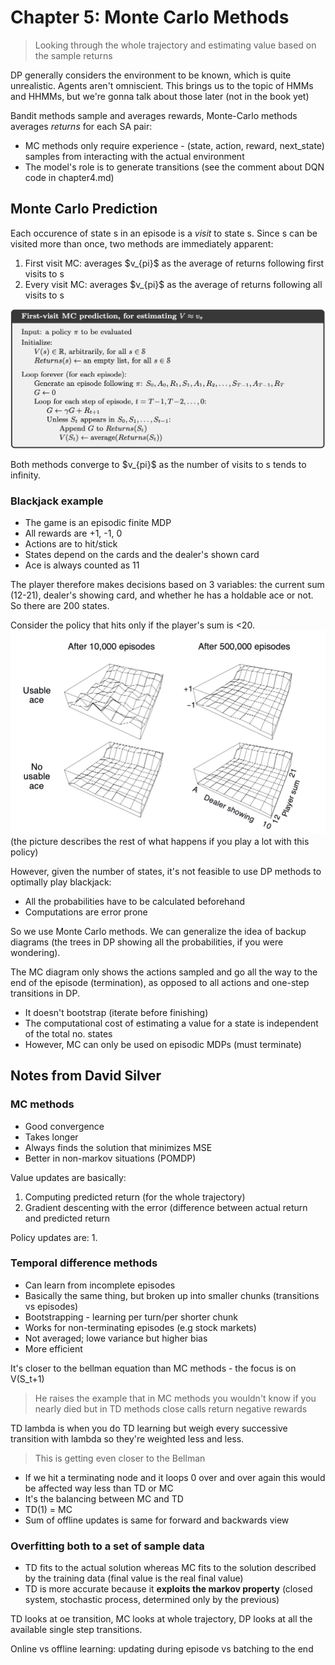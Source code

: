 # Chapter 5: Monte Carlo Methods
> Looking through the whole trajectory and estimating value based on the sample returns

DP generally considers the environment to be known, which is quite unrealistic. Agents aren't omniscient. This brings us to the topic of HMMs and HHMMs, but we're gonna talk about those later (not in the book yet)

Bandit methods sample and averages rewards, Monte-Carlo methods averages *returns* for each SA pair:
* MC methods only require experience - (state, action, reward, next\_state) samples from interacting with the actual environment
* The model's role is to generate transitions (see the comment about DQN code in chapter4.md)

## Monte Carlo Prediction
Each occurence of state s in an episode is a *visit* to state s. Since s can be visited more than once, two methods are immediately apparent:
1. First visit MC: averages $v_\{pi}$ as the average of returns following first visits to s
2. Every visit MC: averages $v_\{pi}$ as the average of returns following all visits to s

![fvmc](src/fvmc.png)

Both methods converge to $v_\{pi}$ as the number of visits to s tends to infinity.
### Blackjack example
* The game is an episodic finite MDP
* All rewards are +1, -1, 0
* Actions are to hit/stick
* States depend on the cards and the dealer's shown card
* Ace is always counted as 11

The player therefore makes decisions based on 3 variables: the current sum (12-21), dealer's showing card, and whether he has a holdable ace or not. So there are 200 states.

Consider the policy that hits only if the player's sum is <20.
![lt20](src/lt20.png)
(the picture describes the rest of what happens if you play a lot with this policy)

However, given the number of states, it's not feasible to use DP methods to optimally play blackjack:
* All the probabilities have to be calculated beforehand
* Computations are error prone

So we use Monte Carlo methods. We can generalize the idea of backup diagrams (the trees in DP showing all the probabilities, if you were wondering).

The MC diagram only shows the actions sampled and go all the way to the end of the episode (termination), as opposed to all actions and one-step transitions in DP.
* It doesn't bootstrap (iterate before finishing)
* The computational cost of estimating a value for a state is independent of the total no. states
* However, MC can only be used on episodic MDPs (must terminate)

## Notes from David Silver
### MC methods
* Good convergence
* Takes longer
* Always finds the solution that minimizes MSE
* Better in non-markov situations (POMDP)

Value updates are basically:
1. Computing predicted return (for the whole trajectory) 
2. Gradient descenting with the error (difference between actual return and predicted return

Policy updates are:
1. 

### Temporal difference methods
* Can learn from incomplete episodes
* Basically the same thing, but broken up into smaller chunks (transitions vs episodes)
* Bootstrapping - learning per turn/per shorter chunk
* Works for non-terminating episodes (e.g stock markets)
* Not averaged; lowe variance but higher bias
* More efficient 

It's closer to the bellman equation than MC methods - the focus is on V(S\_t+1)
> He raises the example that in MC methods you wouldn't know if you nearly died but in TD methods close calls return negative rewards

TD lambda is when you do TD learning but weigh every successive transition with lambda so they're weighted less and less. 
> This is getting even closer to the Bellman
* If we hit a terminating node and it loops 0 over and over again this would be affected way less than TD or MC
* It's the balancing between MC and TD 
* TD(1) = MC
* Sum of offline updates is same for forward and backwards view

### Overfitting both to a set of sample data
* TD fits to the actual solution whereas MC fits to the solution described by the training data (final value is the real final value)
* TD is more accurate because it **exploits the markov property** (closed system, stochastic process, determined only by the previous)

 TD looks at oe transition, MC looks at whole trajectory, DP looks at all the available single step transitions.

 Online vs offline learning: updating during episode vs batching to the end
